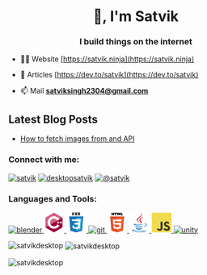 <h1 align="center"> 👋, I'm Satvik</h1>
<h3 align="center">I build things on the internet</h3>

- 👨‍💻 Website [https://satvik.ninja](https://satvik.ninja)

- 📝 Articles [https://dev.to/satvik](https://dev.to/satvik)

- 📫 Mail **satviksingh2304@gmail.com**

## Latest Blog Posts
<!-- BLOG-POST-LIST:START -->
- [How to fetch images from and API](https://dev.to/satvik/how-to-fetch-images-from-and-api-5h8h)
<!-- BLOG-POST-LIST:END -->

<h3 align="left">Connect with me:</h3>
<p align="left">
<a href="https://dev.to/satvik" target="blank"><img align="center" src="https://raw.githubusercontent.com/rahuldkjain/github-profile-readme-generator/master/src/images/icons/Social/devto.svg" alt="satvik" height="30" width="40" /></a>
<a href="https://twitter.com/desktopsatvik" target="blank"><img align="center" src="https://raw.githubusercontent.com/rahuldkjain/github-profile-readme-generator/master/src/images/icons/Social/twitter.svg" alt="desktopsatvik" height="30" width="40" /></a>
<a href="https://hashnode.com/@satvik" target="blank"><img align="center" src="https://raw.githubusercontent.com/rahuldkjain/github-profile-readme-generator/master/src/images/icons/Social/hashnode.svg" alt="@satvik" height="30" width="40" /></a>
</p>

<h3 align="left">Languages and Tools:</h3>
<p align="left"> <a href="https://www.blender.org/" target="_blank" rel="noreferrer"> <img src="https://download.blender.org/branding/community/blender_community_badge_white.svg" alt="blender" width="40" height="40"/> </a> <a href="https://www.w3schools.com/cpp/" target="_blank" rel="noreferrer"> <img src="https://raw.githubusercontent.com/devicons/devicon/master/icons/cplusplus/cplusplus-original.svg" alt="cplusplus" width="40" height="40"/> </a> <a href="https://www.w3schools.com/css/" target="_blank" rel="noreferrer"> <img src="https://raw.githubusercontent.com/devicons/devicon/master/icons/css3/css3-original-wordmark.svg" alt="css3" width="40" height="40"/> </a> <a href="https://git-scm.com/" target="_blank" rel="noreferrer"> <img src="https://www.vectorlogo.zone/logos/git-scm/git-scm-icon.svg" alt="git" width="40" height="40"/> </a> <a href="https://www.w3.org/html/" target="_blank" rel="noreferrer"> <img src="https://raw.githubusercontent.com/devicons/devicon/master/icons/html5/html5-original-wordmark.svg" alt="html5" width="40" height="40"/> </a> <a href="https://www.java.com" target="_blank" rel="noreferrer"> <img src="https://raw.githubusercontent.com/devicons/devicon/master/icons/java/java-original.svg" alt="java" width="40" height="40"/> </a> <a href="https://developer.mozilla.org/en-US/docs/Web/JavaScript" target="_blank" rel="noreferrer"> <img src="https://raw.githubusercontent.com/devicons/devicon/master/icons/javascript/javascript-original.svg" alt="javascript" width="40" height="40"/> </a> <a href="https://unity.com/" target="_blank" rel="noreferrer"> <img src="https://www.vectorlogo.zone/logos/unity3d/unity3d-icon.svg" alt="unity" width="40" height="40"/> </a> </p>

<p><img align="left" src="https://github-readme-stats.vercel.app/api/top-langs?username=satvikdesktop&show_icons=true&locale=en&layout=compact" alt="satvikdesktop" /></p>

<p>&nbsp;<img align="center" src="https://github-readme-stats.vercel.app/api?username=satvikdesktop&show_icons=true&locale=en" alt="satvikdesktop" /></p>

<p><img align="center" src="https://github-readme-streak-stats.herokuapp.com/?user=satvikdesktop&" alt="satvikdesktop" /></p>
